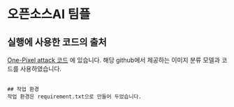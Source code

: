 # 오픈소스AI 팀플 




## 실행에 사용한 코드의 출처
[One-Pixel attack 코드](https://github.com/Hyperparticle/one-pixel-attack-keras.git) 에 있습니다.
해당 github에서 제공하는 이미지 분류 모델과 코드를 사용하였습니다.

```git clone https://github.com/Hyperparticle/one-pixel-attack-keras.git #git 연결

## 작업 환경
작업 환경은 requirement.txt으로 만들어 두었습니다.



